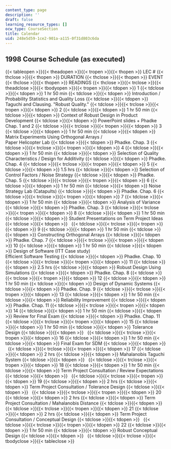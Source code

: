 ```yaml
---
content_type: page
description: ''
draft: false
learning_resource_types: []
ocw_type: CourseSection
title: Calendar
uid: 248e5d59-1ce2-901a-a115-0f31d803c6da
---
```

## 1998 Course Schedule (as executed)

{{< tableopen >}}{{< theadopen >}}{{< tropen >}}{{< thopen >}}
LEC #
{{< thclose >}}{{< thopen >}}
DURATION
{{< thclose >}}{{< thopen >}}
EVENT
{{< thclose >}}{{< thopen >}}
READINGS
{{< thclose >}}{{< trclose >}}{{< theadclose >}}{{< tbodyopen >}}{{< tropen >}}{{< tdopen >}}
1
{{< tdclose >}}{{< tdopen >}}
1 hr 50 min
{{< tdclose >}}{{< tdopen >}}
Introduction / Probability Statistics and Quality Loss
{{< tdclose >}}{{< tdopen >}}
Taguchi and Clausing. "Robust Quality."
{{< tdclose >}}{{< trclose >}}{{< tropen >}}{{< tdopen >}}
2
{{< tdclose >}}{{< tdopen >}}
1 hr 50 min
{{< tdclose >}}{{< tdopen >}}
Context of Robust Design in Product Development
{{< tdclose >}}{{< tdopen >}}
PowerPoint slides + Phadke Chap. 1 and 2
{{< tdclose >}}{{< trclose >}}{{< tropen >}}{{< tdopen >}}
3
{{< tdclose >}}{{< tdopen >}}
1 hr 50 min
{{< tdclose >}}{{< tdopen >}}
Matrix Experiments Using Orthogonal Arrays /   
Paper Helicopter Lab
{{< tdclose >}}{{< tdopen >}}
Phadke. Chap. 3
{{< tdclose >}}{{< trclose >}}{{< tropen >}}{{< tdopen >}}
4
{{< tdclose >}}{{< tdopen >}}
1 hr 50 min
{{< tdclose >}}{{< tdopen >}}
Selection of Quality Characteristics / Design for Additivity
{{< tdclose >}}{{< tdopen >}}
Phadke. Chap. 4
{{< tdclose >}}{{< trclose >}}{{< tropen >}}{{< tdopen >}}
5
{{< tdclose >}}{{< tdopen >}}
1.5 hrs
{{< tdclose >}}{{< tdopen >}}
Selection of Control Factors / Noise Strategy
{{< tdclose >}}{{< tdopen >}}
Phadke. Chap. 5
{{< tdclose >}}{{< trclose >}}{{< tropen >}}{{< tdopen >}}
6
{{< tdclose >}}{{< tdopen >}}
1 hr 50 min
{{< tdclose >}}{{< tdopen >}}
Noise Strategy Lab (Catapults)
{{< tdclose >}}{{< tdopen >}}
Phadke. Chap. 6
{{< tdclose >}}{{< trclose >}}{{< tropen >}}{{< tdopen >}}
7
{{< tdclose >}}{{< tdopen >}}
1 hr 50 min
{{< tdclose >}}{{< tdopen >}}
Analysis of Variance
{{< tdclose >}}{{< tdopen >}}
Phadke. Chap. 3
{{< tdclose >}}{{< trclose >}}{{< tropen >}}{{< tdopen >}}
8
{{< tdclose >}}{{< tdopen >}}
1 hr 50 min
{{< tdclose >}}{{< tdopen >}}
Student Presentations on Term Project Ideas
{{< tdclose >}}{{< tdopen >}}
 
{{< tdclose >}}{{< trclose >}}{{< tropen >}}{{< tdopen >}}
9
{{< tdclose >}}{{< tdopen >}}
1 hr 50 min
{{< tdclose >}}{{< tdopen >}}
Constructing Orthogonal Arrays
{{< tdclose >}}{{< tdopen >}}
Phadke. Chap. 7
{{< tdclose >}}{{< trclose >}}{{< tropen >}}{{< tdopen >}}
10
{{< tdclose >}}{{< tdopen >}}
1 hr 50 min
{{< tdclose >}}{{< tdopen >}}
Design of Software (ITT Case study)   
Efficient Software Testing
{{< tdclose >}}{{< tdopen >}}
Phadke. Chap. 10
{{< tdclose >}}{{< trclose >}}{{< tropen >}}{{< tdopen >}}
11
{{< tdclose >}}{{< tdopen >}}
2.5 hrs
{{< tdclose >}}{{< tdopen >}}
Robust Design Using Simulations
{{< tdclose >}}{{< tdopen >}}
Phadke. Chap. 8
{{< tdclose >}}{{< trclose >}}{{< tropen >}}{{< tdopen >}}
12
{{< tdclose >}}{{< tdopen >}}
1 hr 50 min
{{< tdclose >}}{{< tdopen >}}
Design of Dynamic Systems
{{< tdclose >}}{{< tdopen >}}
Phadke. Chap. 9
{{< tdclose >}}{{< trclose >}}{{< tropen >}}{{< tdopen >}}
13
{{< tdclose >}}{{< tdopen >}}
1 hr 50 min
{{< tdclose >}}{{< tdopen >}}
Reliability Improvement
{{< tdclose >}}{{< tdopen >}}
Phadke. Chap. 11
{{< tdclose >}}{{< trclose >}}{{< tropen >}}{{< tdopen >}}
14
{{< tdclose >}}{{< tdopen >}}
1 hr 50 min
{{< tdclose >}}{{< tdopen >}}
Review for Final Exam
{{< tdclose >}}{{< tdopen >}}
Phadke. Chap. 11
{{< tdclose >}}{{< trclose >}}{{< tropen >}}{{< tdopen >}}
15
{{< tdclose >}}{{< tdopen >}}
1 hr 50 min
{{< tdclose >}}{{< tdopen >}}
Tolerance Design
{{< tdclose >}}{{< tdopen >}}
 
{{< tdclose >}}{{< trclose >}}{{< tropen >}}{{< tdopen >}}
16
{{< tdclose >}}{{< tdopen >}}
1 hr 50 min
{{< tdclose >}}{{< tdopen >}}
Final Exam for SDM
{{< tdclose >}}{{< tdopen >}}
 
{{< tdclose >}}{{< trclose >}}{{< tropen >}}{{< tdopen >}}
17
{{< tdclose >}}{{< tdopen >}}
2 hrs
{{< tdclose >}}{{< tdopen >}}
Mahalanobis Taguchi System
{{< tdclose >}}{{< tdopen >}}
 
{{< tdclose >}}{{< trclose >}}{{< tropen >}}{{< tdopen >}}
18
{{< tdclose >}}{{< tdopen >}}
1 hr 50 min
{{< tdclose >}}{{< tdopen >}}
Term Project Consultation / Review Expectations
{{< tdclose >}}{{< tdopen >}}
 
{{< tdclose >}}{{< trclose >}}{{< tropen >}}{{< tdopen >}}
19
{{< tdclose >}}{{< tdopen >}}
2 hrs
{{< tdclose >}}{{< tdopen >}}
Term Project Consultation / Tolerance Design
{{< tdclose >}}{{< tdopen >}}
 
{{< tdclose >}}{{< trclose >}}{{< tropen >}}{{< tdopen >}}
20
{{< tdclose >}}{{< tdopen >}}
2 hrs
{{< tdclose >}}{{< tdopen >}}
Term Project Consultation / Mahalanobis Distance
{{< tdclose >}}{{< tdopen >}}
 
{{< tdclose >}}{{< trclose >}}{{< tropen >}}{{< tdopen >}}
21
{{< tdclose >}}{{< tdopen >}}
2 hrs
{{< tdclose >}}{{< tdopen >}}
Term Project Consultation / Conceptual Design
{{< tdclose >}}{{< tdopen >}}
 
{{< tdclose >}}{{< trclose >}}{{< tropen >}}{{< tdopen >}}
22
{{< tdclose >}}{{< tdopen >}}
1 hr 50 min
{{< tdclose >}}{{< tdopen >}}
Robust Conceptual Design
{{< tdclose >}}{{< tdopen >}}
 
{{< tdclose >}}{{< trclose >}}{{< tbodyclose >}}{{< tableclose >}}